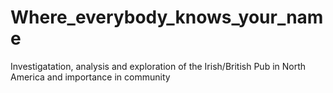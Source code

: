 # Where_everybody_knows_your_name
Investigatation, analysis and exploration of the Irish/British Pub in North America and importance in community 
